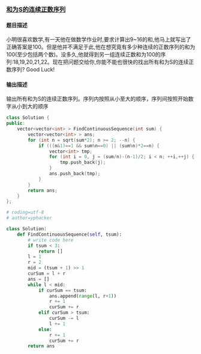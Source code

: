 ### [和为S的连续正数序列](https://www.nowcoder.com/practice/c451a3fd84b64cb19485dad758a55ebe?tpId=13&tqId=11194&tPage=3&rp=3&ru=%2Fta%2Fcoding-interviews&qru=%2Fta%2Fcoding-interviews%2Fquestion-ranking)
#### 题目描述
小明很喜欢数学,有一天他在做数学作业时,要求计算出9~16的和,他马上就写出了正确答案是100。但是他并不满足于此,他在想究竟有多少种连续的正数序列的和为100(至少包括两个数)。没多久,他就得到另一组连续正数和为100的序列:18,19,20,21,22。现在把问题交给你,你能不能也很快的找出所有和为S的连续正数序列? Good Luck!
#### 输出描述
输出所有和为S的连续正数序列。序列内按照从小至大的顺序，序列间按照开始数字从小到大的顺序
```c++
class Solution {
public:
    vector<vector<int> > FindContinuousSequence(int sum) {
        vector<vector<int> > ans;
        for (int n = sqrt(sum*2); n >= 2; --n) {
            if (((n&1)==1 && sum%n==0) || (sum%n)*2==n) {
                vector<int> tmp;
                for (int i = 0, j = (sum/n)-(n-1)/2; i < n; ++i,++j) {
                    tmp.push_back(j);
                }
                ans.push_back(tmp);
            }
        }
        return ans;
    }
};
```

```python
# coding=utf-8
# author=yphacker

class Solution:
    def FindContinuousSequence(self, tsum):
        # write code here
        if tsum < 3:
            return []
        l = 1
        r = 2
        mid = (tsum + 1) >> 1
        curSum = l + r
        ans = []
        while l < mid:
            if curSum == tsum:
                ans.append(range(l, r+1))
                r += 1
                curSum += r
            elif curSum > tsum:
                curSum -= l
                l += 1
            else:
                r += 1
                curSum += r
        return ans
```